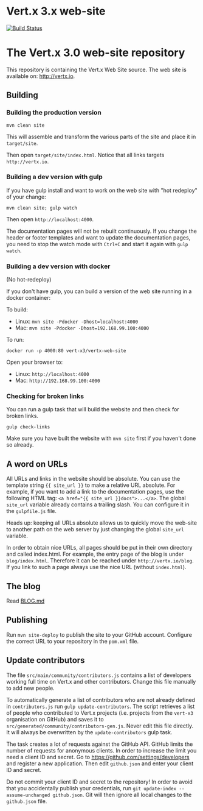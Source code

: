 # Vert.x 3.x web-site

[![Build Status](https://vertx.ci.cloudbees.com/buildStatus/icon?job=vert.x3-website)](https://vertx.ci.cloudbees.com/view/vert.x-3/job/vert.x3-website/)

# The Vert.x 3.0 web-site repository

This repository is containing the Vert.x Web Site source. The web site is available on: http://vertx.io.

## Building

### Building the production version

    mvn clean site

This will assemble and transform the various parts of the site and place it in `target/site`.

Then open `target/site/index.html`. Notice that all links targets `http://vertx.io`.

### Building a dev version with gulp

If you have gulp install and want to work on the web site with "hot redeploy" of your change:

    mvn clean site; gulp watch

Then open `http://localhost:4000`.

The documentation pages will not be rebuilt continuously. If you change the header or footer templates and
want to update the documentation pages, you need to stop the watch mode with `Ctrl+C` and start it again
with `gulp watch`.

### Building a dev version with docker

(No hot-redeploy)

If you don't have gulp, you can build a version of the web site running in a docker container:

To build:
* Linux: `mvn site -Pdocker -Dhost=localhost:4000`
* Mac: `mvn site -Pdocker -Dhost=192.168.99.100:4000`

To run:

    docker run -p 4000:80 vert-x3/vertx-web-site

Open your browser to:
* Linux: `http://localhost:4000`
* Mac: `http://192.168.99.100:4000`

### Checking for broken links

You can run a gulp task that will build the website and then check for broken links.

    gulp check-links

Make sure you have built the website with `mvn site` first if you haven't done so already.

## A word on URLs

All URLs and links in the website should be absolute. You can use the template
string `{{ site_url }}` to make a relative URL absolute. For example, if you
want to add a link to the documentation pages, use the following HTML tag:
`<a href="{{ site_url }}docs">...</a>`. The global `site_url` variable already
contains a trailing slash. You can configure it in the `gulpfile.js` file.

Heads up: keeping all URLs absolute allows us to quickly move the web-site to another
path on the web server by just changing the global `site_url` variable.

In order to obtain nice URLs, all pages should be put in their own directory and
called index.html. For example, the entry page of the blog is under
`blog/index.html`. Therefore it can be reached under `http://vertx.io/blog`. If
you link to such a page always use the nice URL (without `index.html`).

## The blog

Read [BLOG.md](BLOG.md)

## Publishing

Run `mvn site-deploy` to publish the site to your GitHub account. Configure the
correct URL to your repository in the `pom.xml` file.

## Update contributors

The file `src/main/community/contributors.js` contains a list of developers
working full time on Vert.x and other contributors. Change this file manually
to add new people.

To automatically generate a list of contributors who are not already defined
in `contributors.js` run `gulp update-contributors`. The script retrieves a list
of people who contributed to Vert.x projects (i.e. projects from the `vert-x3`
organisation on GitHub) and saves it to `src/generated/community/contributors-gen.js`.
Never edit this file directly. It will always be overwritten by the
`update-contributors` gulp task.

The task creates a lot of requests against the GitHub API. GitHub limits
the number of requests for anonymous clients. In order to increase the limit
you need a client ID and secret. Go to <https://github.com/settings/developers>
and register a new application. Then edit `github.json` and enter your client ID
and secret.

Do not commit your client ID and secret to the repository! In order to
avoid that you accidentally publish your credentials, run
`git update-index --assume-unchanged github.json`. Git will then ignore all
local changes to the `github.json` file.
